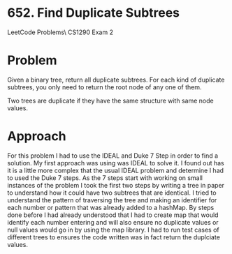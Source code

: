 # 652. Find Duplicate Subtrees
LeetCode Problems\ 
CS1290 Exam 2

# Problem 
Given a binary tree, return all duplicate subtrees. For each kind of duplicate subtrees, you only need to return the root node of any one of them.

Two trees are duplicate if they have the same structure with same node values.

# Approach
For this problem I had to use the IDEAL and Duke 7 Step in order to find a solution. My first approach was using was IDEAL to 
solve it. I found out has it is a little more complex that the usual IDEAL problem and determine I had to used the Duke 7 steps. 
As the 7 steps start with working on small instances of the problem I took the first two steps by writing a tree in paper to 
understand how it could have two subtrees that are identical. I tried to understand the pattern of traversing the tree and 
making an identifier for each number or pattern that was already added to a hashMap. By steps done before I had already understood
that I had to create map that would identify each number entering and will also ensure no duplicate values or null values would 
go in by using the map library. I had to run test cases of different trees to ensures the code written was in fact return the duplciate
values.
